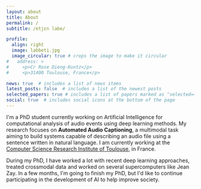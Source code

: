 ```yaml
---
layout: about
title: About
permalink: /
subtitle: /etjɛn labe/

profile:
  align: right
  image: labbeti.jpg
  image_circular: true # crops the image to make it circular
#   address: >
#     <p>Cr Rose Dieng-Kuntz</p>
#     <p>31400 Toulouse, France</p>

news: true  # includes a list of news items
latest_posts: false  # includes a list of the newest posts
selected_papers: true # includes a list of papers marked as "selected={true}"
social: true  # includes social icons at the bottom of the page
---
```


I'm a PhD student currently working on Artificial Intelligence for computational analysis of audio events using deep learning methods. My research focuses on **Automated Audio Captioning**, a multimodal task aiming to build systems capable of describing an audio file using a sentence written in natural language. I am currently working at the <a href='https://www.irit.fr/en/home/'>Computer Science Research Institute of Toulouse</a>, in France.

During my PhD, I have worked a lot with recent deep learning approaches, treated crossmodal data and worked on several supercomputers like Jean Zay. In a few months, I'm going to finish my PhD, but I'd like to continue participating in the development of AI to help improve society.

<!-- Write your biography here. Tell the world about yourself. Link to your favorite [subreddit](http://reddit.com). You can put a picture in, too. The code is already in, just name your picture `prof_pic.jpg` and put it in the `img/` folder.

Put your address / P.O. box / other info right below your picture. You can also disable any of these elements by editing `profile` property of the YAML header of your `_pages/about.md`. Edit `_bibliography/papers.bib` and Jekyll will render your [publications page](/al-folio/publications/) automatically.

Link to your social media connections, too. This theme is set up to use [Font Awesome icons](http://fortawesome.github.io/Font-Awesome/) and [Academicons](https://jpswalsh.github.io/academicons/), like the ones below. Add your Facebook, Twitter, LinkedIn, Google Scholar, or just disable all of them. -->
